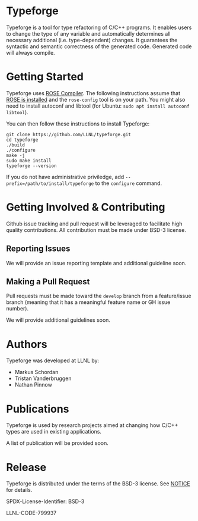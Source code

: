 Typeforge
=========

Typeforge is a tool for type refactoring of C/C++ programs. It enables users to change the type of any variable and automatically determines all necessary additional (i.e. type-dependent) changes. It guarantees the syntactic and semantic correctness of the generated code. Generated code will always compile.

# Getting Started

Typeforge uses [ROSE Compiler](http://rosecompiler.org/).
The following instructions assume that [ROSE is installed](https://github.com/rose-compiler/rose/wiki/How-to-Set-Up-ROSE) and the `rose-config` tool is on your path.
You might also need to install autoconf and libtool (for Ubuntu: `sudo apt install autoconf libtool`).

You can then follow these instructions to install Typeforge:
```
git clone https://github.com/LLNL/typeforge.git
cd typeforge
./build
./configure
make -j
sudo make install
typeforge --version
```
If you do not have administrative priviledge, add `--prefix=/path/to/install/typeforge` to the `configure` command.

# Getting Involved & Contributing

Github issue tracking and pull request will be leveraged to facilitate high quality contributions.
All contribution must be made under BSD-3 license.

## Reporting Issues

We will provide an issue reporting template and additional guideline soon.

## Making a Pull Request

Pull requests must be made toward the `develop` branch from a feature/issue branch (meaning that it has a meaningful feature name or GH issue number).

We will provide additional guidelines soon.

# Authors

Typeforge was developed at LLNL by:
 * Markus Schordan
 * Tristan Vanderbruggen
 * Nathan Pinnow

# Publications

Typeforge is used by research projects aimed at changing how C/C++ types are used in existing applications.

A list of publication will be provided soon.

# Release

Typeforge is distributed under the terms of the BSD-3 license. See [NOTICE](NOTICE) for details.

SPDX-License-Identifier: BSD-3

LLNL-CODE-799937
